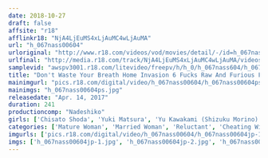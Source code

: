 ```yaml
---
date: 2018-10-27
draft: false
affsite: "r18"
afflinkr18: "NjA4LjEuMS4xLjAuMC4wLjAuMA"
url: "h_067nass00604"
urloriginal: "http://www.r18.com/videos/vod/movies/detail/-/id=h_067nass00604"
urlfinal: "http://media.r18.com/track/NjA4LjEuMS4xLjAuMC4wLjAuMA/videos/vod/movies/detail/-/id=h_067nass00604"
samplevid: "awspv3001.r18.com/litevideo/freepv/h/h_0/h_067nass604/h_067nass604_dmb_w.mp4"
title: "Don't Waste Your Breath Home Invasion 6 Fucks Raw And Furious Fucking! Forced Ejaculations! Mama's Getting Raped"
mainimgurl: "pics.r18.com/digital/video/h_067nass00604/h_067nass00604ps.jpg"
mainimgs: "h_067nass00604ps.jpg"
releasedate: "Apr. 14, 2017"
duration: 241
productioncomp: "Nadeshiko"
girls: ['Chisato Shoda', 'Yuki Matsura', 'Yu Kawakami (Shizuku Morino)', 'Maki Hojo', 'Misa Yuki', 'Nana Usami']
categories: ['Mature Woman', 'Married Woman', 'Reluctant', 'Cheating Wife', 'Drama', 'Over 4 Hours', 'Hi-Def']
imgurls: ['pics.r18.com/digital/video/h_067nass00604/h_067nass00604jp-1.jpg', 'pics.r18.com/digital/video/h_067nass00604/h_067nass00604jp-2.jpg', 'pics.r18.com/digital/video/h_067nass00604/h_067nass00604jp-3.jpg', 'pics.r18.com/digital/video/h_067nass00604/h_067nass00604jp-4.jpg', 'pics.r18.com/digital/video/h_067nass00604/h_067nass00604jp-5.jpg', 'pics.r18.com/digital/video/h_067nass00604/h_067nass00604jp-6.jpg', 'pics.r18.com/digital/video/h_067nass00604/h_067nass00604jp-7.jpg', 'pics.r18.com/digital/video/h_067nass00604/h_067nass00604jp-8.jpg', 'pics.r18.com/digital/video/h_067nass00604/h_067nass00604jp-9.jpg', 'pics.r18.com/digital/video/h_067nass00604/h_067nass00604jp-10.jpg', 'pics.r18.com/digital/video/h_067nass00604/h_067nass00604jp-11.jpg', 'pics.r18.com/digital/video/h_067nass00604/h_067nass00604jp-12.jpg', 'pics.r18.com/digital/video/h_067nass00604/h_067nass00604jp-13.jpg', 'pics.r18.com/digital/video/h_067nass00604/h_067nass00604jp-14.jpg', 'pics.r18.com/digital/video/h_067nass00604/h_067nass00604jp-15.jpg', 'pics.r18.com/digital/video/h_067nass00604/h_067nass00604jp-16.jpg', 'pics.r18.com/digital/video/h_067nass00604/h_067nass00604jp-17.jpg', 'pics.r18.com/digital/video/h_067nass00604/h_067nass00604jp-18.jpg', 'pics.r18.com/digital/video/h_067nass00604/h_067nass00604jp-19.jpg', 'pics.r18.com/digital/video/h_067nass00604/h_067nass00604jp-20.jpg']
imgs: ['h_067nass00604jp-1.jpg', 'h_067nass00604jp-2.jpg', 'h_067nass00604jp-3.jpg', 'h_067nass00604jp-4.jpg', 'h_067nass00604jp-5.jpg', 'h_067nass00604jp-6.jpg', 'h_067nass00604jp-7.jpg', 'h_067nass00604jp-8.jpg', 'h_067nass00604jp-9.jpg', 'h_067nass00604jp-10.jpg', 'h_067nass00604jp-11.jpg', 'h_067nass00604jp-12.jpg', 'h_067nass00604jp-13.jpg', 'h_067nass00604jp-14.jpg', 'h_067nass00604jp-15.jpg', 'h_067nass00604jp-16.jpg', 'h_067nass00604jp-17.jpg', 'h_067nass00604jp-18.jpg', 'h_067nass00604jp-19.jpg', 'h_067nass00604jp-20.jpg']
---
```

